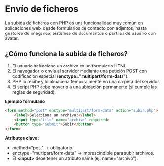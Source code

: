 # Envío de ficheros

La subida de ficheros con PHP es una funcionalidad muy común en aplicaciones web: desde formularios de contacto con adjuntos, hasta gestores de imágenes, sistemas de documentos o perfiles de usuario con avatar.

## ¿Cómo funciona la subida de ficheros? 

1. El usuario selecciona un archivo en un formulario HTML.
2. El navegador lo envía al servidor mediante una petición POST con codificación especial (**enctype="multipart/form-data"**).
3. PHP lo recibe y lo almacena temporalmente en una carpeta del servidor.
4. El script PHP debe moverlo a una ubicación permanente (si cumple las reglas de seguridad).
     
**Ejemplo formulario**
```html
<form method="post" enctype="multipart/form-data" action="subir.php">
    <label>Selecciona un archivo:</label>
    <input type="file" name="archivo" required>
    <button type="submit">Subir</button>
</form>
```

**Atributos clave:**
- method="post" → obligatorio.
- enctype="multipart/form-data" → imprescindible para subir archivos.
- El **\<input>** debe tener un atributo name (ej: name="archivo").